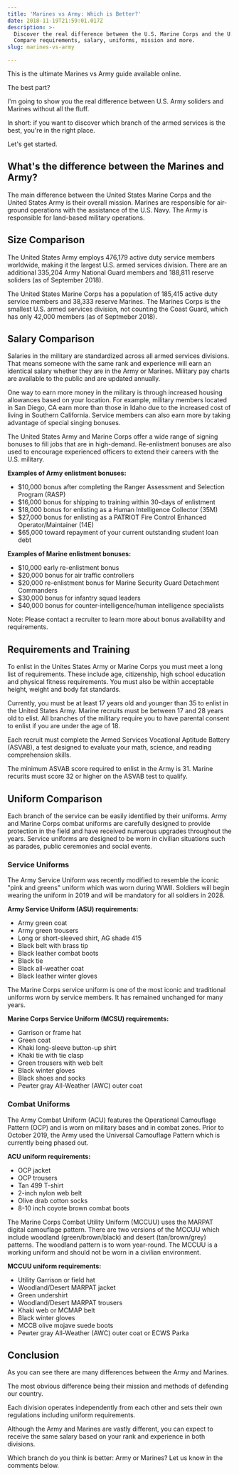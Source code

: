 ```yaml
---
title: 'Marines vs Army: Which is Better?'
date: 2018-11-19T21:59:01.017Z
description: >-
  Discover the real difference between the U.S. Marine Corps and the U.S. Army.
  Compare requirements, salary, uniforms, mission and more.
slug: marines-vs-army

---
```

This is the ultimate Marines vs Army guide available online.

The best part?

I'm going to show you the real difference between U.S. Army soliders and Marines without all the fluff.

In short: if you want to discover which branch of the armed services is the best, you're in the right place.

Let's get started.

<h2>What's the difference between the Marines and Army?</h2>

The main difference between the United States Marine Corps and the United States Army is their overall mission. Marines are responsible for air-ground operations with the assistance of the U.S. Navy. The Army is responsible for land-based military operations.

<h2>Size Comparison</h2>

The United States Army employs 476,179 active duty service members worldwide, making it the largest U.S. armed services division. There are an additional 335,204 Army National Guard members and 188,811 reserve soliders (as of September 2018).

The United States Marine Corps has a population of 185,415 active duty service members and 38,333 reserve Marines. The Marines Corps is the smallest U.S. armed services division, not counting the Coast Guard, which has only 42,000 members (as of Septmeber 2018).

<h2>Salary Comparison</h2>

Salaries in the military are standardized across all armed services divisions. That means someone with the same rank and experience will earn an identical salary whether they are in the Army or Marines. Military pay charts are available to the public and are updated annually.

One way to earn more money in the military is through increased housing allowances based on your location. For example, military members located in San Diego, CA earn more than those in Idaho due to the increased cost of living in Southern California. Service members can also earn more by taking advantage of special singing bonuses.

The United States Army and Marine Corps offer a wide range of signing bonuses to fill jobs that are in high-demand. Re-enlistment bonuses are also used to encourage experienced officers to extend their careers with the U.S. military.

<strong>Examples of Army enlistment bonuses:</strong>

<ul>
<li>$10,000 bonus after completing the Ranger Assessment and Selection Program (RASP)</li>
<li>$16,000 bonus for shipping to training within 30-days of enlistment</li>
<li>$18,000 bonus for enlisting as a Human Intelligence Collector (35M)</li>
<li>$27,000 bonus for enlisting as a PATRIOT Fire Control Enhanced Operator/Maintainer (14E)</li>
<li>$65,000 toward repayment of your current outstanding student loan debt</li>
</ul>

<strong>Examples of Marine enlistment bonuses:</strong>

<ul>
<li>$10,000 early re-enlistment bonus</li>
<li>$20,000 bonus for air traffic controllers</li>
<li>$20,000 re-enlistment bonus for Marine Security Guard Detachment Commanders</li>
<li>$30,000 bonus for infantry squad leaders</li>
<li>$40,000 bonus for counter-intelligence/human intelligence specialists</li>
</ul>

Note: Please contact a recruiter to learn more about bonus availability and requirements.

<h2>Requirements and Training</h2>

To enlist in the Unites States Army or Marine Corps you must meet a long list of requirements. These include age, citizenship, high school education and physical fitness requirements. You must also be within acceptable height, weight and body fat standards.

Currently, you must be at least 17 years old and younger than 35 to enlist in the United States Army. Marine recruits must be between 17 and 28 years old to elist. All branches of the military require you to have parental consent to enlist if you are under the age of 18.

Each recruit must complete the Armed Services Vocational Aptitude Battery (ASVAB), a test designed to evaluate your math, science, and reading comprehension skills.

The minimum ASVAB score required to enlist in the Army is 31. Marine recurits must score 32 or higher on the ASVAB test to qualify.

<h2>Uniform Comparison</h2>

Each branch of the service can be easily identified by their uniforms. Army and Marine Corps combat uniforms are carefully designed to provide protection in the field and have received numerous upgrades throughout the years. Service uniforms are designed to be worn in civilian situations such as parades, public ceremonies and social events.

<h3>Service Uniforms</h3>

The Army Service Uniform was recently modified to resemble the iconic "pink and greens" uniform which was worn during WWII. Soldiers will begin wearing the uniform in 2019 and will be mandatory for all soldiers in 2028.

<strong>Army Service Uniform (ASU) requirements:</strong>

<ul>
<li>Army green coat</li>
<li>Army green trousers</li>
<li>Long or short-sleeved shirt, AG shade 415</li>
<li>Black belt with brass tip</li>
<li>Black leather combat boots</li>
<li>Black tie</li>
<li>Black all-weather coat</li>
<li>Black leather winter gloves</li>
</ul>

The Marine Corps service uniform is one of the most iconic and traditional uniforms worn by service members. It has remained unchanged for many years.

<strong>Marine Corps Service Uniform (MCSU) requirements:</strong>

<ul>
<li>Garrison or frame hat</li>
<li>Green coat</li>
<li>Khaki long-sleeve button-up shirt</li>
<li>Khaki tie with tie clasp</li>
<li>Green trousers with web belt</li>
<li>Black winter gloves</li>
<li>Black shoes and socks</li>
<li>Pewter gray All-Weather (AWC) outer coat</li>
</ul>

<h3>Combat Uniforms</h3>

The Army Combat Uniform (ACU) features the Operational Camouflage Pattern (OCP) and is worn on military bases and in combat zones. Prior to October 2019, the Army used the Universal Camouflage Pattern which is currently being phased out.

<strong>ACU uniform requirements:</strong>

<ul>
<li>OCP jacket</li>
<li>OCP trousers</li>
<li>Tan 499 T-shirt</li>
<li>2-inch nylon web belt</li>
<li>Olive drab cotton socks</li>
<li>8-10 inch coyote brown combat boots</li>
</ul>

The Marine Corps Combat Utility Uniform (MCCUU) uses the MARPAT digital camouflage pattern. There are two versions of the MCCUU which include woodland (green/brown/black) and desert (tan/brown/grey) patterns. The woodland pattern is to worn year-round. The MCCUU is a working uniform and should not be worn in a civilian environment.

<strong>MCCUU uniform requirements:</strong>

<ul>
<li>Utility Garrison or field hat</li>
<li>Woodland/Desert MARPAT jacket</li>
<li>Green undershirt</li>
<li>Woodland/Desert MARPAT trousers</li>
<li>Khaki web or MCMAP belt</li>
<li>Black winter gloves</li>
<li>MCCB olive mojave suede boots</li>
<li>Pewter gray All-Weather (AWC) outer coat or ECWS Parka</li>
</ul>

<h2>Conclusion</h2>

As you can see there are many differences between the Army and Marines. 

The most obvious difference being their mission and methods of defending our country.

Each division operates independently from each other and sets their own regulations including uniform requirements.

Although the Army and Marines are vastly different, you can expect to receive the same salary based on your rank and experience in both divisions.

Which branch do you think is better: Army or Marines? Let us know in the comments below.
